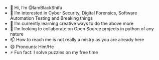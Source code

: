 - 👋 Hi, I’m @IamBlackShifu
- 👀 I’m interested in Cyber Security, Digital Forensics, Software Automation Testing and Breaking things
- 🌱 I’m currently learning creative ways to do the above more
- 💞️ I’m looking to collaborate on Open Source projects in python of any nature
- 📫 How to reach me is not really a mistry as you are already here
- 😄 Pronouns: Him/He
- ⚡ Fun fact: I solve puzzles on my free time

<!---
IamBlackShifu/IamBlackShifu is a ✨ special ✨ repository because its `README.md` (this file) appears on your GitHub profile.
You can click the Preview link to take a look at your changes.
--->

